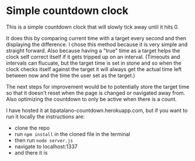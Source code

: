 # Simple countdown clock



This is a simple countdown clock that will slowly tick away until it hits 0.

It does this by comparing current time with a target every second and then displaying the difference. I chose this method because it is very simple and straight forward. Also because having a "true" time as a target helps the clock self correct itself if it gets tripped up on an interval. (Timeouts and intervals can flucuate, but the target time is set in stone and so when the clock checks itself against the target it will always get the actual time left between now and the time the user set as the target.)

The next steps for improvement would be to potentially store the target time so that it doesn't reset when the page is changed or navigated away from. Also optimizing the countdown to only be active when there is a count.

I have hosted it at bpatalano-countdown.herokuapp.com, but if you want to run it locally the instructions are:

- clone the repo
- run `npm install` in the cloned file in the terminal
- then run `node server.js`
- navigate to localhost:1337
- and there it is
